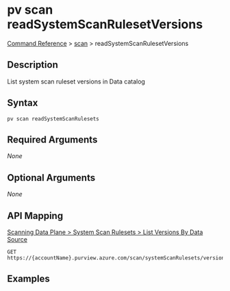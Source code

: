 # pv scan readSystemScanRulesetVersions
[Command Reference](../../../README.md#command-reference) > [scan](./main.md) > readSystemScanRulesetVersions

## Description
List system scan ruleset versions in Data catalog

## Syntax
```
pv scan readSystemScanRulesets
```

## Required Arguments
*None*

## Optional Arguments
*None*

## API Mapping
[Scanning Data Plane > System Scan Rulesets > List Versions By Data Source](https://docs.microsoft.com/en-us/rest/api/purview/scanningdataplane/system-scan-rulesets/list-versions-by-data-source)
```
GET https://{accountName}.purview.azure.com/scan/systemScanRulesets/versions
```

## Examples
```powershell

```